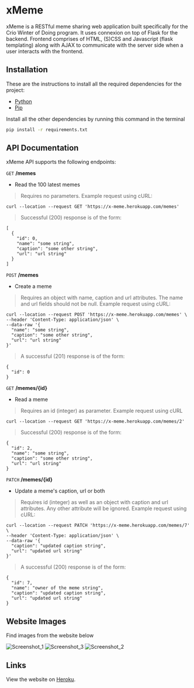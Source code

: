 # xMeme

xMeme is a RESTful meme sharing web application built specifically for the Crio Winter of Doing program. It uses connexion on top of Flask for the backend. Frontend comprises of HTML, (S)CSS and Javascript (flask templating) along with AJAX to communicate with the server side when a user interacts with the frontend.

## Installation

These are the instructions to install all the required dependencies for the project:

* [Python](https://www.python.org/getit/)
* [Pip](https://pip.pypa.io/en/stable/quickstart/)

Install all the other dependencies by running this command in the terminal

```bash
pip install -r requirements.txt
```

## API Documentation
xMeme API supports the following endpoints:

`GET` **/memes**
- Read the 100 latest memes

> Requires no parameters. Example request using cURL:
```
curl --location --request GET 'https://x-meme.herokuapp.com/memes'
```

> Successful (200) response is of the form:
```
[
  {
    "id": 0,
    "name": "some string",
    "caption": "some other string",
    "url": "url string"
  }
]
```

`POST` **/memes**
- Create a meme

> Requires an object with name, caption and url attributes. The name and url fields should not be null.
Example request using cURL:
```
curl --location --request POST 'https://x-meme.herokuapp.com/memes' \
--header 'Content-Type: application/json' \
--data-raw '{
  "name": "some string",
  "caption": "some other string",
  "url": "url string"
}'
```
> A successful (201) response is of the form:
```
{
  "id": 0
}
```

`GET` **/memes/{id}**
- Read a meme

> Requires an id (integer) as parameter. Example request using cURL
```
curl --location --request GET 'https://x-meme.herokuapp.com/memes/2'
```

> Successful (200) response is of the form:
```
{
  "id": 2,
  "name": "some string",
  "caption": "some other string",
  "url": "url string"
}
```

`PATCH` **/memes/{id}**
- Update a meme's caption, url or both

> Requires id (integer) as well as an object with caption and url attributes. Any other attribute will be ignored. Example request using cURL:
```
curl --location --request PATCH 'https://x-meme.herokuapp.com/memes/7' \
--header 'Content-Type: application/json' \
--data-raw '{
  "caption": "updated caption string",
  "url": "updated url string"
}'
```
> A successful (200) response is of the form:
```
{
  "id": 7,
  "name": "owner of the meme string",
  "caption": "updated caption string",
  "url": "updated url string"
}
```

## Website Images
Find images from the website below

![Screenshot_1](https://user-images.githubusercontent.com/55903466/107414839-91990f80-6b38-11eb-8a53-6659bf0248b6.jpg)
![Screenshot_3](https://user-images.githubusercontent.com/55903466/107414855-965dc380-6b38-11eb-9845-f20168808e7d.jpg)
![Screenshot_2](https://user-images.githubusercontent.com/55903466/107414847-94940000-6b38-11eb-981e-66ce63f857a8.jpg)

## Links
View the website on [Heroku](https://x-meme.herokuapp.com).